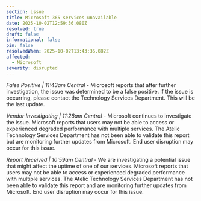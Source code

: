 ```yaml
---
section: issue
title: Microsoft 365 services unavailable
date: 2025-10-02T12:59:36.080Z
resolved: true
draft: false
informational: false
pin: false
resolvedWhen: 2025-10-02T13:43:36.082Z
affected:
  - Microsoft
severity: disrupted
---
```

*False Positive | 11:43am Central* - Microsoft reports that after further investigation, the issue was determined to be a false positive. If the issue is occurring, please contact the Technology Services Department. This will be the last update.

*Vendor Investigating | 11:28am Central* - Microsoft continues to investigate the issue. Microsoft reports that users may not be able to access or experienced degraded performance with multiple services. The Atelic Technology Services Department has not been able to validate this report but are monitoring further updates from Microsoft. End user disruption may occur for this issue.

*Report Received | 10:59am Central* - We are investigating a potential issue that might affect the uptime of one of our services. Microsoft reports that users may not be able to access or experienced degraded performance with multiple services. The Atelic Technology Services Department has not been able to validate this report and are monitoring further updates from Microsoft. End user disruption may occur for this issue.